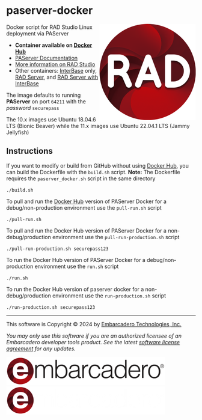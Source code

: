 # paserver-docker

<a href="https://www.embarcadero.com/products/rad-studio"><img alt="Embarcadero RAD Studio" src="https://raw.githubusercontent.com/azapater/paserver-docker/main/.github/images/rad-studio-logo.png" align="right"></a>
Docker script for RAD Studio Linux deployment via PAServer

- **Container available on [Docker Hub](https://hub.docker.com/r/radstudio/paserver)**
- [PAServer Documentation](http://docwiki.embarcadero.com/RADStudio/en/PAServer,_the_Platform_Assistant_Server_Application)
- [More information on RAD Studio](https://www.embarcadero.com/products/rad-studio)
- Other containers: [InterBase](https://github.com/Embarcadero/InterBase-Docker) only, [RAD Server](https://github.com/Embarcadero/pa-radserver-docker), and [RAD Server with InterBase](https://github.com/Embarcadero/pa-radserver-ib-docker)

The image defaults to running **PAServer** on port `64211` with the _password_ `securepass`

The 10.x images use Ubuntu 18.04.6 LTS (Bionic Beaver) while the 11.x images use Ubuntu 22.04.1 LTS (Jammy Jellyfish)

## Instructions

If you want to modify or build from GitHub without using [Docker Hub](https://hub.docker.com/r/radstudio/paserver), you can build the Dockerfile with the `build.sh` script. **Note:** The Dockerfile requires the `paserver_docker.sh` script in the same directory

```
./build.sh
```

To pull and run the [Docker Hub](https://hub.docker.com/r/radstudio/paserver) version of PAServer Docker for a debug/non-production environment use the `pull-run.sh` script

```
./pull-run.sh
```

To pull and run the Docker Hub version of PAServer Docker for a non-debug/production environment use the `pull-run-production.sh` script

```
./pull-run-production.sh securepass123
```

To run the Docker Hub version of PAServer Docker for a debug/non-production environment use the `run.sh` script

```
./run.sh
```

To run the Docker Hub version of paserver docker for a non-debug/production environment use the `run-production.sh` script

```
./run-production.sh securepass123
```

---

This software is Copyright &copy; 2024 by [Embarcadero Technologies, Inc.](https://www.embarcadero.com/)

_You may only use this software if you are an authorized licensee of an Embarcadero developer tools product. See the latest [software license agreement](https://www.embarcadero.com/products/rad-studio/rad-studio-eula) for any updates._

![Embarcadero(Black-100px)](https://raw.githubusercontent.com/azapater/paserver-docker/main/.github/images/embt-logo-black.png#gh-light-mode-only)
![Embarcadero(White-100px)](https://raw.githubusercontent.com/azapater/paserver-docker/main/.github/images/embt-logo-white.png#gh-dark-mode-only)

